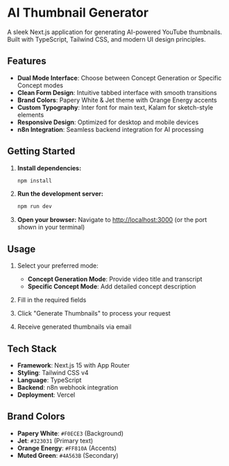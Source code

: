 # AI Thumbnail Generator

A sleek Next.js application for generating AI-powered YouTube thumbnails. Built with TypeScript, Tailwind CSS, and modern UI design principles.

## Features

- **Dual Mode Interface**: Choose between Concept Generation or Specific Concept modes
- **Clean Form Design**: Intuitive tabbed interface with smooth transitions
- **Brand Colors**: Papery White & Jet theme with Orange Energy accents
- **Custom Typography**: Inter font for main text, Kalam for sketch-style elements
- **Responsive Design**: Optimized for desktop and mobile devices
- **n8n Integration**: Seamless backend integration for AI processing

## Getting Started

1. **Install dependencies:**
   ```bash
   npm install
   ```

2. **Run the development server:**
   ```bash
   npm run dev
   ```

3. **Open your browser:**
   Navigate to [http://localhost:3000](http://localhost:3000) (or the port shown in your terminal)

## Usage

1. Select your preferred mode:
   - **Concept Generation Mode**: Provide video title and transcript
   - **Specific Concept Mode**: Add detailed concept description

2. Fill in the required fields

3. Click "Generate Thumbnails" to process your request

4. Receive generated thumbnails via email

## Tech Stack

- **Framework**: Next.js 15 with App Router
- **Styling**: Tailwind CSS v4
- **Language**: TypeScript
- **Backend**: n8n webhook integration
- **Deployment**: Vercel

## Brand Colors

- **Papery White**: `#F0ECE3` (Background)
- **Jet**: `#323031` (Primary text)
- **Orange Energy**: `#FF810A` (Accents)
- **Muted Green**: `#4A563B` (Secondary)
